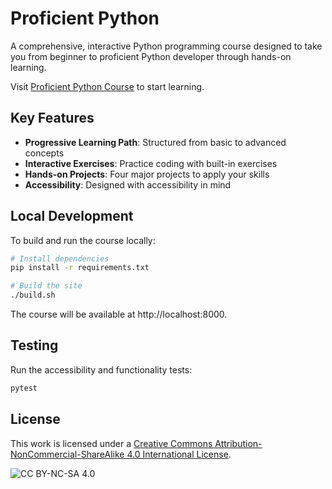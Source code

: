 # Proficient Python

A comprehensive, interactive Python programming course designed to take you from beginner to proficient Python developer through hands-on learning.

Visit [Proficient Python Course](https://proficientpython.com) to start learning.

## Key Features

- **Progressive Learning Path**: Structured from basic to advanced concepts
- **Interactive Exercises**: Practice coding with built-in exercises
- **Hands-on Projects**: Four major projects to apply your skills
- **Accessibility**: Designed with accessibility in mind

## Local Development

To build and run the course locally:

```bash
# Install dependencies
pip install -r requirements.txt

# Build the site
./build.sh
```

The course will be available at http://localhost:8000.

## Testing

Run the accessibility and functionality tests:

```bash
pytest
```

## License

This work is licensed under a [Creative Commons Attribution-NonCommercial-ShareAlike 4.0 International License](https://creativecommons.org/licenses/by-nc-sa/4.0/).

![CC BY-NC-SA 4.0](https://licensebuttons.net/l/by-nc-sa/4.0/88x31.png)

